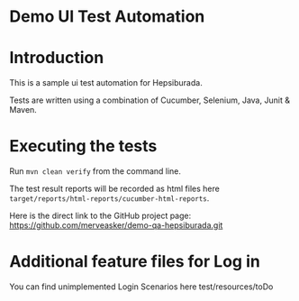 # Demo UI Test Automation

# Introduction

This is a sample ui test automation for Hepsiburada.

Tests are written using a combination of Cucumber, Selenium, Java, Junit & Maven.

# Executing the tests
Run `mvn clean verify` from the command line.

The test result reports will be recorded as html files here `target/reports/html-reports/cucumber-html-reports`.

Here is the direct link to the GitHub project page: https://github.com/merveasker/demo-qa-hepsiburada.git

# Additional feature files for Log in

You can find unimplemented Login Scenarios here test/resources/toDo